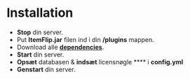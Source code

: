 # Installation

* **Stop** din server.
* Put **ItemFlip.jar** filen ind i din **/plugins** mappen.
* Download alle [**dependencies**](../itemflip/#dependencies).
* **Start** din server.
* **Opsæt** databasen & **indsæt** licensnøgle **** i **config.yml**
* **Genstart** din server.
